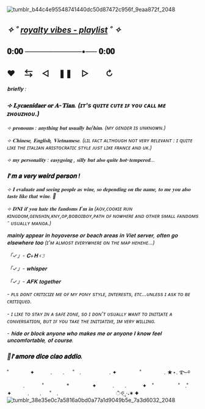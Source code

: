 ![tumblr_b44c4e95548741440dc50d87472c956f_9eaa872f_2048](https://github.com/lycaenidaer/lycaenidaer/assets/156435861/52688730-fbc9-4acf-933c-5a2ac44c387a)
  ## *✧ ˚ [royalty vibes - playlist](https://youtu.be/VyFU-vdfr4w?si=XDchJxoAv3lApn5a) ˚ ✧* ㅤㅤ ㅤㅤ 
  ## 𝟎:𝟎𝟎 ──────────•── 𝟎:𝟎𝟎
  ##  ♥︎ㅤ ⇆ㅤ ◁ㅤ ❚❚ ㅤ▷ ㅤㅤ↻﻿
  *𝐛𝐫𝐢𝐞𝐟𝐥𝐲 :*
  ### *⟢ 𝐋𝐲𝐜𝐚𝐞𝐧𝐢𝐝𝐚𝐞𝐫 𝐨𝐫 𝐀-𝐓𝐢𝐚𝐧.* *(ɪᴛ's qᴜɪᴛᴇ ᴄᴜᴛᴇ ɪꜰ ʏᴏᴜ ᴄᴀʟʟ ᴍᴇ ᴢʜᴏᴜᴢʜᴏᴜ.)*

*⟢ 𝐩𝐫𝐨𝐧𝐨𝐮𝐧𝐬 : 𝐚𝐧𝐲𝐭𝐡𝐢𝐧𝐠 𝐛𝐮𝐭 𝐮𝐬𝐮𝐚𝐥𝐥𝐲 𝐡𝐞/𝐡𝐢𝐦. (ᴍʏ ɢᴇɴᴅᴇʀ ɪs ᴜɴᴋɴᴏᴡɴ.)*

*⟢ 𝐂𝐡𝐢𝐧𝐞𝐬𝐞, 𝐄𝐧𝐠𝐥𝐢𝐬𝐡, 𝐕𝐢𝐞𝐭𝐧𝐚𝐦𝐞𝐬𝐞. (ʟɪʟ ꜰᴀᴄᴛ ᴀʟᴛʜᴏᴜɢʜ ɴᴏᴛ ᴠᴇʀʏ ʀᴇʟᴇᴠᴀɴᴛ : ɪ qᴜɪᴛᴇ ʟɪᴋᴇ ᴛʜᴇ ɪᴛᴀʟɪᴀɴ ᴀʀɪsᴛᴏᴄʀᴀᴛɪᴄ sᴛʏʟᴇ ᴊᴜsᴛ ʟɪᴋᴇ ꜰʀᴀɴᴄᴇ ᴀɴᴅ ᴜᴋ.)*

*⟢ 𝐦𝐲 𝐩𝐞𝐫𝐬𝐨𝐧𝐚𝐥𝐢𝐭𝐲 : 𝐞𝐚𝐬𝐲𝐠𝐨𝐢𝐧𝐠 , 𝐬𝐢𝐥𝐥𝐲 𝐛𝐮𝐭 𝐚𝐥𝐬𝐨 𝐪𝐮𝐢𝐭𝐞 𝐡𝐨𝐭-𝐭𝐞𝐦𝐩𝐞𝐫𝐞𝐝...*
 
  ### *𝐈'𝐦 𝐚 𝐯𝐞𝐫𝐲 𝐰𝐞𝐢𝐫𝐝 𝐩𝐞𝐫𝐬𝐨𝐧 !*

*⟢ 𝐈 𝐞𝐯𝐚𝐥𝐮𝐚𝐭𝐞 𝐚𝐧𝐝 𝐬𝐞𝐞𝐢𝐧𝐠 𝐩𝐞𝐨𝐩𝐥𝐞 𝐚𝐬 𝐰𝐢𝐧𝐞, 𝐬𝐨 𝐝𝐞𝐩𝐞𝐧𝐝𝐢𝐧𝐠 𝐨𝐧 𝐭𝐡𝐞 𝐧𝐚𝐦𝐞, 𝐭𝐨 𝐦𝐞 𝐲𝐨𝐮 𝐚𝐥𝐬𝐨 𝐭𝐚𝐬𝐭𝐞 𝐥𝐢𝐤𝐞 𝐭𝐡𝐚𝐭 𝐰𝐢𝐧𝐞. 🍷*

  *⟢ 𝐃𝐍𝐈 𝐢𝐟 𝐲𝐨𝐮 𝐡𝐚𝐭𝐞 𝐭𝐡𝐞 𝐟𝐚𝐧𝐝𝐨𝐦𝐬 𝐈'𝐦 𝐢𝐧 (ᴀᴏᴠ,ᴄᴏᴏᴋɪᴇ ʀᴜɴ ᴋɪɴɢᴅᴏᴍ,ɢᴇɴsʜɪɴ,ᴋɴʏ,ᴏᴘ,ʙᴏʙᴏɪʙᴏʏ,ᴘᴀᴛʜ ᴏꜰ ɴᴏᴡʜᴇʀᴇ ᴀɴᴅ ᴏᴛʜᴇʀ sᴍᴀʟʟ ꜰᴀɴᴅᴏᴍs ⁻ ᴜsᴜᴀʟʟʏ ᴍᴀɴɢᴀ.)*


*𝐦𝐚𝐢𝐧𝐥𝐲 𝐚𝐩𝐩𝐞𝐚𝐫 𝐢𝐧 𝐡𝐨𝐲𝐨𝐯𝐞𝐫𝐬𝐞 𝐨𝐫 𝐛𝐞𝐚𝐜𝐡 𝐚𝐫𝐞𝐚𝐬 𝐢𝐧 𝐕𝐢𝐞𝐭 𝐬𝐞𝐫𝐯𝐞𝐫, 𝐨𝐟𝐭𝐞𝐧 𝐠𝐨 𝐞𝐥𝐬𝐞𝐰𝐡𝐞𝐫𝐞 𝐭𝐨𝐨 (ɪ'ᴍ ᴀʟᴍᴏsᴛ ᴇᴠᴇʀʏᴡʜᴇʀᴇ ᴏɴ ᴛʜᴇ ᴍᴀᴘ ʜᴇʜᴇʜᴇ...)*

*「✓」- 𝐂+𝐇 ‹𝟹*

*「✓」- 𝐰𝐡𝐢𝐬𝐩𝐞𝐫*

*「✓」- 𝐀𝐅𝐊 𝐭𝐨𝐠𝐞𝐭𝐡𝐞𝐫*

*- ᴘʟs ᴅᴏɴᴛ ᴄʀɪᴛɪᴄɪᴢᴇ ᴍᴇ ᴏꜰ ᴍʏ ᴘᴏɴʏ sᴛʏʟᴇ, ɪɴᴛᴇʀᴇsᴛs, ᴇᴛᴄ...ᴜɴʟᴇss ɪ ᴀsᴋ ᴛᴏ ʙᴇ ᴄʀɪᴛɪqᴜᴇᴅ.*

*- ɪ ʟɪᴋᴇ ᴛᴏ sᴛᴀʏ ɪɴ ᴀ sᴀꜰᴇ ᴢᴏɴᴇ, sᴏ ɪ ᴅᴏɴ'ᴛ ᴜsᴜᴀʟʟʏ ᴡᴀɴᴛ ᴛᴏ ɪɴɪᴛɪᴀᴛᴇ ᴀ ᴄᴏɴᴠᴇʀsᴀᴛɪᴏɴ, ʙᴜᴛ ɪꜰ ʏᴏᴜ ᴛᴀᴋᴇ ᴛʜᴇ ɪɴɪᴛɪᴀᴛɪᴠᴇ, ɪᴍ ᴠᴇʀʏ ᴡɪʟʟɪɴɢ.*

*- 𝐡𝐢𝐝𝐞 𝐨𝐫 𝐛𝐥𝐨𝐜𝐤 𝐚𝐧𝐲𝐨𝐧𝐞 𝐰𝐡𝐨 𝐦𝐚𝐤𝐞𝐬 𝐦𝐞 𝐨𝐫 𝐚𝐧𝐲𝐨𝐧𝐞 𝐈 𝐤𝐧𝐨𝐰 𝐟𝐞𝐞𝐥 𝐮𝐧𝐜𝐨𝐦𝐟𝐨𝐫𝐭𝐚𝐛𝐥𝐞, 𝐨𝐟 𝐜𝐨𝐮𝐫𝐬𝐞.*

### *💋𝐥'𝐚𝐦𝐨𝐫𝐞 𝐝𝐢𝐜𝐞 𝐜𝐢𝐚𝐨 𝐚𝐝𝐝𝐢𝐨.*
 
˚　　　　✦　　　.　　. 　 ˚　.　　　　　 . ✦　　　 　˚　　　　 . ★⋆. ࿐࿔ 
　　　.   　　˚　　 　　*　　 　　✦　　　.　　.　　　✦　˚ 　　　　 ˚　.˚　　　　✦　　　.　　. 　 ˚　.　　　　 　　 　　　　        ੈ✧̣̇˳·˖✶   ✦　　
![tumblr_38e35e0c7a5816a0bd0a77a1d9049b5e_7a3d6032_2048](https://github.com/lycaenidaer/lycaenidaer/assets/156435861/308a24e7-5570-43f5-9a31-3a29f748daad)






                     
